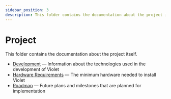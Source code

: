 ```yaml
---
sidebar_position: 3
description: This folder contains the documentation about the project itself.
---
```


# Project

This folder contains the documentation about the project itself.

- [Development](development.md) — Information about the technologies used in the development of Violet
- [Hardware Requirements](./hardware-requirements.md) — The minimum hardware needed to install Violet
- [Roadmap](./roadmap.md) — Future plans and milestones that are planned for implementation